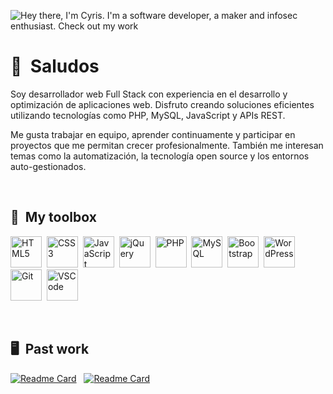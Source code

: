![Hey there, I'm Cyris. I'm a software developer, a maker and infosec enthusiast. Check out my work](https://github.com/Victorscu19/Victorscu19/raw/main/header.gif)

# 👋 &nbsp;Saludos

Soy desarrollador web Full Stack con experiencia en el desarrollo y optimización de aplicaciones web. Disfruto creando soluciones eficientes utilizando tecnologías como PHP, MySQL, JavaScript y APIs REST.

Me gusta trabajar en equipo, aprender continuamente y participar en proyectos que me permitan crecer profesionalmente. También me interesan temas como la automatización, la tecnología open source y los entornos auto-gestionados.

&nbsp;

## 🧰 &nbsp;My toolbox


  <img src="https://cdn.jsdelivr.net/gh/devicons/devicon/icons/html5/html5-original.svg" alt="HTML5" width="50" height="50"/> &nbsp;<img src="https://cdn.jsdelivr.net/gh/devicons/devicon/icons/css3/css3-original.svg" alt="CSS3" width="50" height="50"/> &nbsp;<img src="https://cdn.jsdelivr.net/gh/devicons/devicon/icons/javascript/javascript-original.svg" alt="JavaScript" width="50" height="50"/> &nbsp;<img src="https://cdn.jsdelivr.net/gh/devicons/devicon/icons/jquery/jquery-original.svg" alt="jQuery" width="50" height="50"/> &nbsp;<img src="https://cdn.jsdelivr.net/gh/devicons/devicon/icons/php/php-original.svg" alt="PHP" width="50" height="50"/> &nbsp;<img src="https://cdn.jsdelivr.net/gh/devicons/devicon/icons/mysql/mysql-original.svg" alt="MySQL" width="50" height="50"/> &nbsp;<img src="https://cdn.jsdelivr.net/gh/devicons/devicon/icons/bootstrap/bootstrap-original.svg" alt="Bootstrap" width="50" height="50"/> &nbsp;<img src="https://cdn.jsdelivr.net/gh/devicons/devicon/icons/wordpress/wordpress-plain.svg" alt="WordPress" width="50" height="50"/> &nbsp;<img src="https://cdn.jsdelivr.net/gh/devicons/devicon/icons/git/git-original.svg" alt="Git" width="50" height="50"/> &nbsp;<img src="https://cdn.jsdelivr.net/gh/devicons/devicon/icons/vscode/vscode-original.svg" alt="VSCode" width="50" height="50"/>


&nbsp;

## 🖥 &nbsp;Past work

[![Readme Card](https://github-readme-stats.vercel.app/api/pin/?username=CyrisXD&repo=Pwnagetty&bg_color=0d1116&title_color=ce09ec&text_color=a4aacb&icon_color=007ec6)](https://github.com/CyrisXD/Pwnagetty) &nbsp; [![Readme Card](https://github-readme-stats.vercel.app/api/pin/?username=CyrisXD&repo=love-lock-card&bg_color=0d1116&title_color=ce09ec&text_color=a4aacb&icon_color=007ec6)](https://github.com/CyrisXD/love-lock-card)


